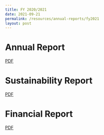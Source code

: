 ```yaml
---
title: FY 2020/2021
date: 2021-09-21
permalink: /resources/annual-reports/fy2021
layout: post
---
```


# **Annual Report**
[PDF](/files/resources/annual-reports/SDC_AR_2021.pdf)


# **Sustainability Report**
[PDF](/files/resources/annual-reports/SDC_AR_2021_Sustainability_Report.pdf)

# **Financial Report**
[PDF](/files/resources/annual-reports/SDC_AR_1920_Financial_Report.pdf)